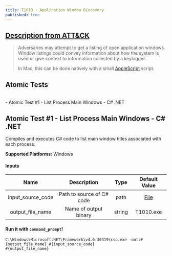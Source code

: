 ```yaml
---
title: T1010 - Application Window Discovery
published: true
---
```

## [Description from ATT&CK](https://attack.mitre.org/wiki/Technique/T1010)
<blockquote>Adversaries may attempt to get a listing of open application windows. Window listings could convey information about how the system is used or give context to information collected by a keylogger.

In Mac, this can be done natively with a small <a href="https://attack.mitre.org/techniques/T1155">AppleScript</a> script.</blockquote>

## Atomic Tests
<br/>
- Atomic Test #1 - List Process Main Windows - C# .NET

<br/>

## Atomic Test #1 - List Process Main Windows - C# .NET
Compiles and executes C# code to list main window titles associated with each process.

**Supported Platforms:** Windows

#### Inputs

| Name | Description | Type | Default Value | 
|:------:|:-------------:|:------:|:---------------:|
| input_source_code | Path to source of C# code | path | [File](_posts/codes/T1010/T1010.cs) |
| output_file_name | Name of output binary | string | T1010.exe|

#### Run it with `command_prompt`!

```
C:\Windows\Microsoft.NET\Framework\v4.0.30319\csc.exe -out:#{output_file_name} #{input_source_code}
#{output_file_name}
```
<br/>
